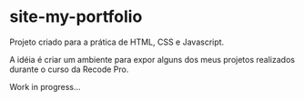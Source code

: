 # site-my-portfolio

Projeto criado para a prática de HTML, CSS e Javascript.

A idéia é criar um ambiente para expor alguns dos meus projetos realizados durante o curso da Recode Pro.

Work in progress...
